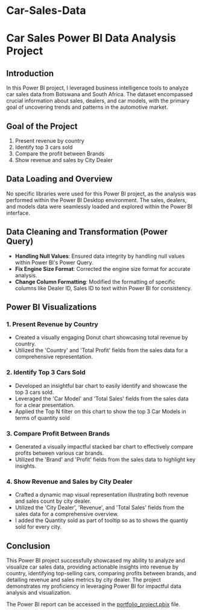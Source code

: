 # Car-Sales-Data
# Car Sales Power BI Data Analysis Project

## Introduction

In this Power BI project, I leveraged business intelligence tools to analyze car sales data from Botswana and South Africa. The dataset encompassed crucial information about sales, dealers, and car models, with the primary goal of uncovering trends and patterns in the automotive market.

##  Goal of the Project

1.  Present revenue by country
2. Identify top 3 cars sold
3. Compare the profit between Brands
4. Show revenue and sales by City Dealer

## Data Loading and Overview

No specific libraries were used for this Power BI project, as the analysis was performed within the Power BI Desktop environment. The sales, dealers, and models data were seamlessly loaded and explored within the Power BI interface.

##  Data Cleaning and Transformation (Power Query)

- **Handling Null Values**: Ensured data integrity by handling null values within Power BI's Power Query.
- **Fix Engine Size Format**: Corrected the engine size format for accurate analysis.
- **Change Column Formatting**: Modified the formatting of specific columns like Dealer ID, Sales ID to text within Power BI for consistency.

## Power BI Visualizations

### 1. Present Revenue by Country

- Created a visually engaging Donut chart showcasing total revenue by country.
- Utilized the 'Country' and 'Total Profit' fields from the sales data for a comprehensive representation.

### 2. Identify Top 3 Cars Sold

- Developed an insightful bar chart to easily identify and showcase the top 3 cars sold.
- Leveraged the 'Car Model' and 'Total Sales' fields from the sales data for a clear presentation.
- Applied the Top N filter on this chart to show the top 3 Car Models in terms of quantity sold

### 3. Compare Profit Between Brands

- Generated a visually impactful stacked bar chart to effectively compare profits between various car brands.
- Utilized the 'Brand' and 'Profit' fields from the sales data to highlight key insights.

### 4. Show Revenue and Sales by City Dealer

- Crafted a dynamic map visual representation illustrating both revenue and sales count by city dealer.
- Utilized the 'City Dealer', 'Revenue', and 'Total Sales' fields from the sales data for a comprehensive overview.
- I added the Quantity sold as part of tooltip so as to shows the quantiy sold for every city.

## Conclusion

This Power BI project successfully showcased my ability to analyze and visualize car sales data, providing actionable insights into revenue by country, identifying top-selling cars, comparing profits between brands, and detailing revenue and sales metrics by city dealer. The project demonstrates my proficiency in leveraging Power BI for impactful data analysis and visualization.

The Power BI report can be accessed in the [portfolio_project.pbix](portfolio_project.pbix) file.

